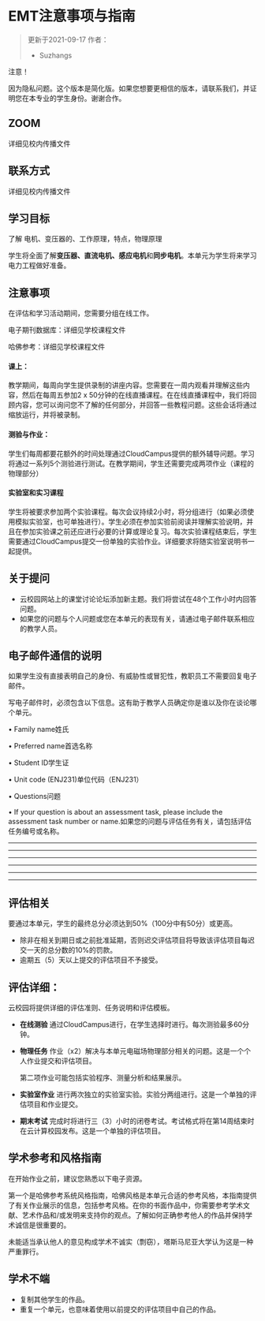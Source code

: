 # EMT注意事项与指南
> 更新于2021-09-17
> 作者：
> * Suzhangs


注意！

因为隐私问题。这个版本是简化版。如果您想要更相信的版本，请联系我们，并证明您在本专业的学生身份。谢谢合作。

## ZOOM

详细见校内传播文件

## 联系方式

详细见校内传播文件



## 学习目标

了解 电机、变压器的、工作原理，特点，物理原理

学生将全面了解**变压器、直流电机、感应电机**和**同步电机**。本单元为学生将来学习电力工程做好准备。



##  注意事项

在评估和学习活动期间，您需要分组在线工作。

电子期刊数据库：详细见学校课程文件

哈佛参考：详细见学校课程文件

#### 课上：

教学期间，每周向学生提供录制的讲座内容。您需要在一周内观看并理解这些内容，然后在每周五参加2 x 50分钟的在线直播课程。在在线直播课程中，我们将回顾内容，您可以询问您不了解的任何部分，并回答一些教程问题。这些会话将通过缩放运行，并将被录制。

#### 测验与作业：

学生们每周都要花额外的时间处理通过CloudCampus提供的额外辅导问题。学习将通过一系列5个测验进行测试。在教学期间，学生还需要完成两项作业（课程的物理部分）

#### 实验室和实习课程

学生将被要求参加两个实验课程。每次会议持续2小时，将分组进行（如果必须使用模拟实验室，也可单独进行）。学生必须在参加实验前阅读并理解实验说明，并且在参加实验课之前还应进行必要的计算或理论复习。每次实验课程结束后，学生需要通过CloudCampus提交一份单独的实验作业。详细要求将随实验室说明书一起提供。

## 关于提问

* 云校园网站上的课堂讨论论坛添加新主题。我们将尝试在48个工作小时内回答问题。
* 如果您的问题与个人问题或您在本单元的表现有关，请通过电子邮件联系相应的教学人员。

## 电**子邮件通信的说明**

如果学生没有直接表明自己的身份、有威胁性或冒犯性，教职员工不需要回复电子邮件。

写电子邮件时，必须包含以下信息。这有助于教学人员确定你是谁以及你在谈论哪个单元。


• Family name姓氏

• Preferred name首选名称

• Student ID学生证

• Unit code (ENJ231)单位代码（ENJ231）

• Questions问题

• If your question is about an assessment task, please include the assessment task number or name.如果您的问题与评估任务有关，请包括评估任务编号或名称。

---

---

---

---

---

----

## 评估相关

要通过本单元，学生的最终总分必须达到50%（100分中有50分）或更高。 

* 除非在相关到期日或之前批准延期，否则迟交评估项目将导致该评估项目每迟交一天的总分数的10%的罚款。
* 逾期五（5）天以上提交的评估项目不予接受。

## 评估详细：

云校园将提供详细的评估准则、任务说明和评估模板。

* **在线测验**
  通过CloudCampus进行，在学生选择时进行。每次测验最多60分钟。

* **物理任务**
  作业（x2）解决与本单元电磁场物理部分相关的问题。这是一个个人作业提交和评估项目。

  第二项作业可能包括实验程序、测量分析和结果展示。

* **实验室作业**
  进行两次独立的实验室实验。实验分两组进行。这是一个单独的评估项目和作业提交。

* **期末考试**
  完成时将进行三（3）小时的闭卷考试。考试格式将在第14周结束时在云计算校园发布。这是一个单独的评估项目。

## 学术参考和风格指南

在开始作业之前，建议您熟悉以下电子资源。

第一个是哈佛参考系统风格指南，哈佛风格是本单元合适的参考风格，本指南提供了有关作业展示的信息，包括参考风格。在你的书面作品中，你需要参考学术文献、艺术作品和/或发明来支持你的观点。了解如何正确参考他人的作品并保持学术诚信是很重要的。

 

未能适当承认他人的意见构成学术不诚实（剽窃），塔斯马尼亚大学认为这是一种严重罪行。

## 学术不端

* 复制其他学生的作品。
* 重复一个单元，也意味着使用以前提交的评估项目中自己的作品。

 

 

 



